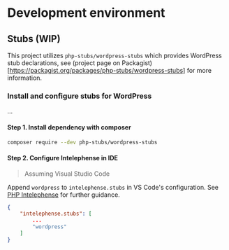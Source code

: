 # Development environment

## Stubs (WIP)

This project utilizes `php-stubs/wordpress-stubs` which provides WordPress stub declarations, see (project page on Packagist)[https://packagist.org/packages/php-stubs/wordpress-stubs] for more information.

### Install and configure stubs for WordPress

...

#### Step 1. Install dependency with composer

```bash
composer require --dev php-stubs/wordpress-stubs
```
#### Step 2. Configure Intelephense in IDE

> Assuming Visual Studio Code

Append `wordpress` to `intelephense.stubs` in VS Code's configuration. See [PHP Intelephense](https://github.com/bmewburn/vscode-intelephense) for further guidance.

```json
{
	"intelephense.stubs": [
		...
		"wordpress"
	]
}
```
